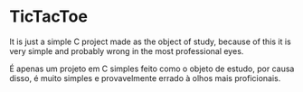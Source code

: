 # TicTacToe

It is just a simple C project made as the object of study, because of this it is very simple and probably wrong in the most professional eyes.

É apenas um projeto em C simples feito como o objeto de estudo, por causa disso, é muito simples e provavelmente errado à olhos mais proficionais.
